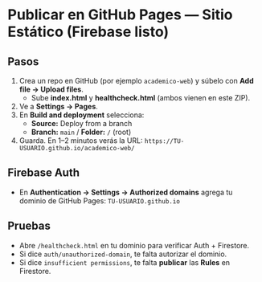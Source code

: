 
# Publicar en GitHub Pages — Sitio Estático (Firebase listo)

## Pasos
1) Crea un repo en GitHub (por ejemplo `academico-web`) y súbelo con **Add file → Upload files**.
   - Sube **index.html** y **healthcheck.html** (ambos vienen en este ZIP).
2) Ve a **Settings → Pages**.
3) En **Build and deployment** selecciona:
   - **Source:** Deploy from a branch
   - **Branch:** `main` / **Folder:** `/` (root)
4) Guarda. En 1–2 minutos verás la URL: `https://TU-USUARIO.github.io/academico-web/`

## Firebase Auth
- En **Authentication → Settings → Authorized domains** agrega tu dominio de GitHub Pages:
  `TU-USUARIO.github.io`

## Pruebas
- Abre `/healthcheck.html` en tu dominio para verificar Auth + Firestore.
- Si dice `auth/unauthorized-domain`, te falta autorizar el dominio.
- Si dice `insufficient permissions`, te falta **publicar** las **Rules** en Firestore.
